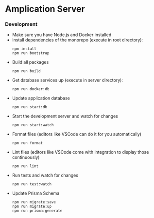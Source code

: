 # Amplication Server

### Development

- Make sure you have Node.js and Docker installed
- Install dependencies of the monorepo (execute in root directory):
  ```
  npm install
  npm run bootstrap
  ```
- Build all packages
  ```
  npm run build
  ```
- Get database services up (execute in server directory):
  ```
  npm run docker:db
  ```
- Update application database
  ```
  npm run start:db
  ```
- Start the development server and watch for changes
  ```
  npm run start:watch
  ```
- Format files (editors like VSCode can do it for you automatically)
  ```
  npm run format
  ```
- Lint files (editors like VSCode come with integration to display those continuously)
  ```
  npm run lint
  ```
- Run tests and watch for changes
  ```
  npm run test:watch
  ```
- Update Prisma Schema
  ```
  npm run migrate:save
  npm run migrate:up
  npm run prisma:generate
  ```
